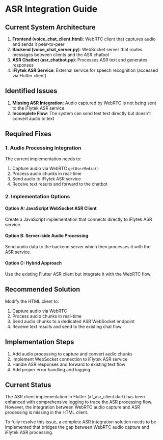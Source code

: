 # ASR Integration Guide

## Current System Architecture

1. **Frontend (voice_chat_client.html)**: WebRTC client that captures audio and sends it peer-to-peer
2. **Backend (voice_chat_server.py)**: WebSocket server that routes messages between clients and the ASR chatbot
3. **ASR Chatbot (asr_chatbot.py)**: Processes ASR text and generates responses
4. **iFlytek ASR Service**: External service for speech recognition (accessed via Flutter client)

## Identified Issues

1. **Missing ASR Integration**: Audio captured by WebRTC is not being sent to the iFlytek ASR service
2. **Incomplete Flow**: The system can send test text directly but doesn't convert audio to text

## Required Fixes

### 1. Audio Processing Integration

The current implementation needs to:

1. Capture audio via WebRTC `getUserMedia()`
2. Process audio chunks in real-time
3. Send audio to iFlytek ASR service
4. Receive text results and forward to the chatbot

### 2. Implementation Options

#### Option A: JavaScript WebSocket ASR Client
Create a JavaScript implementation that connects directly to iFlytek ASR service.

#### Option B: Server-side Audio Processing
Send audio data to the backend server which then processes it with the ASR service.

#### Option C: Hybrid Approach
Use the existing Flutter ASR client but integrate it with the WebRTC flow.

## Recommended Solution

Modify the HTML client to:

1. Capture audio via WebRTC
2. Process audio chunks in real-time
3. Send audio chunks to a dedicated ASR WebSocket endpoint
4. Receive text results and send to the existing chat flow

## Implementation Steps

1. Add audio processing to capture and convert audio chunks
2. Implement WebSocket connection to iFlytek ASR service
3. Handle ASR responses and forward to existing text flow
4. Add proper error handling and logging

## Current Status

The ASR client implementation in Flutter (xf_asr_client.dart) has been enhanced with comprehensive logging to trace the ASR processing flow. However, the integration between WebRTC audio capture and ASR processing is missing in the HTML client.

To fully resolve this issue, a complete ASR integration solution needs to be implemented that bridges the gap between WebRTC audio capture and iFlytek ASR processing.